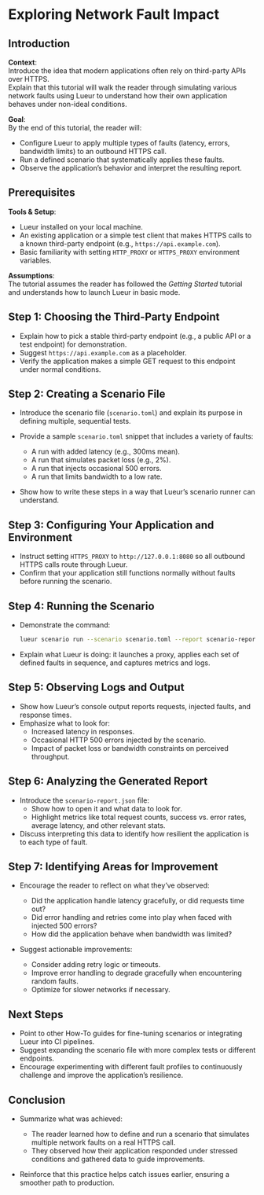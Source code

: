 # Exploring Network Fault Impact

## Introduction

**Context**:  
  Introduce the idea that modern applications often rely on third-party APIs over HTTPS.  
  Explain that this tutorial will walk the reader through simulating various network faults using Lueur to understand how their own application behaves under non-ideal conditions.
  
**Goal**:  
  By the end of this tutorial, the reader will:
  - Configure Lueur to apply multiple types of faults (latency, errors, bandwidth limits) to an outbound HTTPS call.
  - Run a defined scenario that systematically applies these faults.
  - Observe the application’s behavior and interpret the resulting report.

## Prerequisites

**Tools & Setup**:

  - Lueur installed on your local machine.
  - An existing application or a simple test client that makes HTTPS calls to a known third-party endpoint (e.g., `https://api.example.com`).
  - Basic familiarity with setting `HTTP_PROXY` or `HTTPS_PROXY` environment variables.
  
**Assumptions**:  
  The tutorial assumes the reader has followed the *Getting Started* tutorial and understands how to launch Lueur in basic mode.

## Step 1: Choosing the Third-Party Endpoint

- Explain how to pick a stable third-party endpoint (e.g., a public API or a test endpoint) for demonstration.  
- Suggest `https://api.example.com` as a placeholder.  
- Verify the application makes a simple GET request to this endpoint under normal conditions.

## Step 2: Creating a Scenario File

- Introduce the scenario file (`scenario.toml`) and explain its purpose in defining multiple, sequential tests.  
- Provide a sample `scenario.toml` snippet that includes a variety of faults:
  - A run with added latency (e.g., 300ms mean).
  - A run that simulates packet loss (e.g., 2%).
  - A run that injects occasional 500 errors.
  - A run that limits bandwidth to a low rate.
  
- Show how to write these steps in a way that Lueur’s scenario runner can understand.

## Step 3: Configuring Your Application and Environment

- Instruct setting `HTTPS_PROXY` to `http://127.0.0.1:8080` so all outbound HTTPS calls route through Lueur.
- Confirm that your application still functions normally without faults before running the scenario.

## Step 4: Running the Scenario

- Demonstrate the command:
  ```bash
  lueur scenario run --scenario scenario.toml --report scenario-report.json
  ```
- Explain what Lueur is doing: it launches a proxy, applies each set of defined faults in sequence, and captures metrics and logs.

## Step 5: Observing Logs and Output

- Show how Lueur’s console output reports requests, injected faults, and response times.
- Emphasize what to look for:
  - Increased latency in responses.
  - Occasional HTTP 500 errors injected by the scenario.
  - Impact of packet loss or bandwidth constraints on perceived throughput.

## Step 6: Analyzing the Generated Report

- Introduce the `scenario-report.json` file:
  - Show how to open it and what data to look for.
  - Highlight metrics like total request counts, success vs. error rates, average latency, and other relevant stats.
- Discuss interpreting this data to identify how resilient the application is to each type of fault.

## Step 7: Identifying Areas for Improvement

- Encourage the reader to reflect on what they’ve observed:
  - Did the application handle latency gracefully, or did requests time out?
  - Did error handling and retries come into play when faced with injected 500 errors?
  - How did the application behave when bandwidth was limited?
  
- Suggest actionable improvements:
  - Consider adding retry logic or timeouts.
  - Improve error handling to degrade gracefully when encountering random faults.
  - Optimize for slower networks if necessary.

## Next Steps

- Point to other How-To guides for fine-tuning scenarios or integrating Lueur into CI pipelines.
- Suggest expanding the scenario file with more complex tests or different endpoints.
- Encourage experimenting with different fault profiles to continuously challenge and improve the application’s resilience.

## Conclusion

- Summarize what was achieved:
  - The reader learned how to define and run a scenario that simulates multiple network faults on a real HTTPS call.
  - They observed how their application responded under stressed conditions and gathered data to guide improvements.
  
- Reinforce that this practice helps catch issues earlier, ensuring a smoother path to production.

